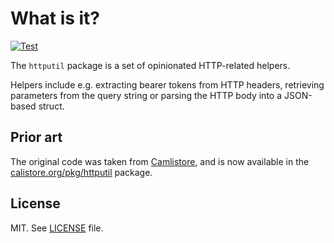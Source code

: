 # What is it?

[![Test](https://github.com/olivere/httputil/actions/workflows/test.yml/badge.svg)](https://github.com/olivere/httputil/actions/workflows/test.yml)

The `httputil` package is a set of opinionated HTTP-related helpers.

Helpers include e.g. extracting bearer tokens from HTTP headers, retrieving parameters from the query string or parsing the HTTP body into a JSON-based struct.

## Prior art

The original code was taken from [Camlistore](https://camlistore.org/), and is now available in the [calistore.org/pkg/httputil](https://camlistore.org/pkg/httputil) package.

## License

MIT. See [LICENSE](https://github.com/olivere/httputil/blob/v2/LICENSE) file.
